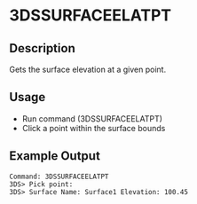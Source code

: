 # 3DSSURFACEELATPT

## Description

Gets the surface elevation at a given point.

## Usage

* Run command (3DSSURFACEELATPT)
* Click a point within the surface bounds

## Example Output

```
Command: 3DSSURFACEELATPT
3DS> Pick point:
3DS> Surface Name: Surface1 Elevation: 100.45
```
